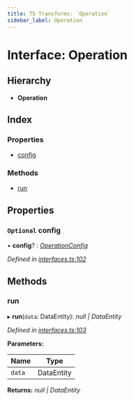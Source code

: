 ```yaml
---
title: TS Transforms: `Operation`
sidebar_label: Operation
---
```


# Interface: Operation

## Hierarchy

* **Operation**

## Index

### Properties

* [config](operation.md#optional-config)

### Methods

* [run](operation.md#run)

## Properties

### `Optional` config

• **config**? : *[OperationConfig](../overview.md#operationconfig)*

*Defined in [interfaces.ts:102](https://github.com/terascope/teraslice/blob/f95bb5556/packages/ts-transforms/src/interfaces.ts#L102)*

## Methods

###  run

▸ **run**(`data`: DataEntity): *null | DataEntity*

*Defined in [interfaces.ts:103](https://github.com/terascope/teraslice/blob/f95bb5556/packages/ts-transforms/src/interfaces.ts#L103)*

**Parameters:**

Name | Type |
------ | ------ |
`data` | DataEntity |

**Returns:** *null | DataEntity*
